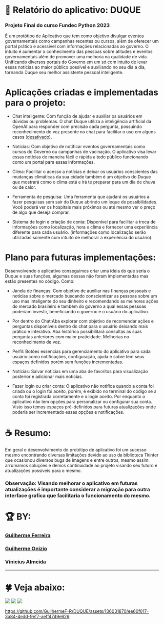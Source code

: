 
# :prince: Relatório do aplicativo: DUQUE
### Projeto Final do curso Fundec Python 2023 
É um protótipo de Aplicativo que tem como objetivo divulgar eventos governamentais como campanhas recentes ou cursos, além de oferecer um portal prático e acessível com informações relacionadas ao governo. 
O intuito é aumentar o conhecimento das pessoas sobre atitudes e eventos governamentais além de promover uma melhoria na qualidade de vida. 
Unificando diversos portais do Governo em um só com intuito de levar essas notícias ao maior público possível e auxiliando no seu dia a dia, tornando Duque seu melhor assistente pessoal inteligente.

# Aplicações criadas e implementadas para o projeto:

+ Chat inteligente: Com função de ajudar e auxiliar os usuários em dúvidas ou problemas. O chat Duque utiliza a inteligência artificial da OpenAI para responder com precisão cada pergunta, possuindo
reconhecimento de voz presente no chat para facilitar o uso em alguns casos ([desativado](https://github.com/GuilhermeF-R/DUQUE/blob/main/Chave%20de%20API%20desativada)).

+ Notícias: Com objetivo de notificar eventos governamentais como cursos do Governo ou campanhas de vacinação. O aplicativo visa 
levar essas notícias de maneira fácil e rápida a todo público funcionando como um portal para essas informações.

+ Clima: Facilitar o acesso a notícias e deixar os usuários conscientes das mudanças climáticas da sua cidade também é um objetivo do Duque que mostrará como o clima está e irá te preparar para um dia de chuva ou de calor.

+ Ferramenta de pesquisa: Uma ferramenta que ajudará os usuários a fazer pesquisas sem sair do Duque abrindo um leque de possibilidades. Você poderá ver os hospitais mais próximos ou até mesmo ver o preço de algo que deseja comprar.

+ Sistema de login e criação de conta: Disponível para facilitar a troca de informações como localização, hora e clima e fornecer uma experiência diferente para cada usuário.
(informações como localização serão utilizadas somente com intuito de melhorar a experiência do usuário).

# Plano para futuras implementações:
Desenvolvendo o aplicativo conseguimos criar uma ideia do que seria o Duque e suas funções, algumas dessas não foram implementadas mas estão presentes no código. Como:

+ Janela de finanças: Com objetivo de auxiliar nas finanças pessoais e notícias sobre o mercado buscando conscientizar as pessoas sobre um uso mas inteligente do seu dinheiro e recomendando as melhores ações do mercado brasileiro 
e também do governo a qual essas pessoas poderiam investir, beneficiando o governo e o usuário do aplicativo.

+ Por dentro do Chat:Aba explorar com objetivo de recomendar ações e perguntas disponíveis dentro do chat para o usuário deixando mais prático e interativo. Aba histórico possibilitará consultas as suas perguntas anteriores com maior praticidade.
Melhorias no reconhecimento de voz.

+ Perfil: Botões essencias para gerenciamento do aplicativo para cada usuário como notificações, configuração, ajuda e sobre tem seus espaços definidos porém sem funções incrementadas.

+ Notícias: Salvar notícias em uma aba de favoritos para visualização posterior e adicionar mais notícias. 

+ Fazer login ou criar conta: O aplicativo não notifica quando a conta foi criada ou o login foi aceito, porém, é exibido no terminal do código se a conta foi registrada corretamente e o login aceito.
Por enquanto o aplicativo não tem opções para personalizar ou configurar sua conta.
Visto isso temos espaços pré-definidos para futuras atualizações onde poderia ser incrementado essas opções e notificações.

# :coffee: Resumo:
Em geral o desenvolvimento do protótipo de aplicativo foi um sucesso mesmo encontrando diversas limitações devido ao uso da biblioteca Tkinter que ocasionou diversos bugs de imagens e entre outros, 
mesmo assim arrumamos soluções e demos continuidade ao projeto visando seu futuro e atualizações possíveis para o mesmo.

### Observação: Visando melhorar o aplicativo em futuras atualizações é importante considerar a migração para outra interface grafíca que facilitaria o funcionamento do mesmo. 

# :trophy: BY:
### [Guilherme Ferreira](https://github.com/GuilhermeF-R)
### [Guilherme Onizio](https://github.com/GuilhermeOnizio)
### Vinicius Almeida
------------------------------------------------------------------------------------------------------------------------------------------------------------------------------------------------------------------------------------------------------------------------------

# :four_leaf_clover: Veja abaixo:
<a href="https://www.instagram.com/devgferreira/" target="_blank"><img loading="lazy" src="https://img.shields.io/badge/-Instagram-%23E4405F?style=for-the-badge&logo=instagram&logoColor=white" target="_blank"></a>
<a href="https://www.linkedin.com/in/guilherme-ferreira-25738427a/" target="_blank"><img loading="lazy" src="https://img.shields.io/badge/-LinkedIn-%230077B5?style=for-the-badge&logo=linkedin&logoColor=white" target="_blank"></a> <a href="https://www.tiktok.com/@devgferreira" target="_blank"><img loading="lazy" src="https://img.shields.io/badge/-tiktok-617?style=for-the-badge&logo=tiktok" target="_blank"></a>  


https://github.com/GuilhermeF-R/DUQUE/assets/136031870/ee60f017-3a84-4edd-9ef7-aeff4749e626







